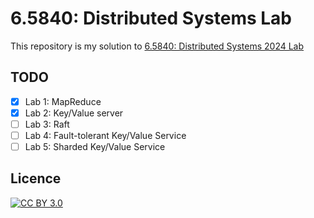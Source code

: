 # 6.5840: Distributed Systems Lab
This repository is my solution to [6.5840: Distributed Systems 2024 Lab](https://pdos.csail.mit.edu/6.824/schedule.html)

## TODO
- [x] Lab 1: MapReduce
- [x] Lab 2: Key/Value server
- [ ] Lab 3: Raft
- [ ] Lab 4: Fault-tolerant Key/Value Service
- [ ] Lab 5: Sharded Key/Value Service

## Licence
[![CC BY 3.0][cc-by-image]][cc-by]

[cc-by]: http://creativecommons.org/licenses/by/3.0/
[cc-by-image]: https://licensebuttons.net/l/by/3.0/88x31.png
